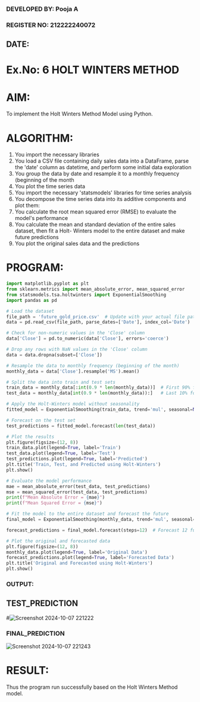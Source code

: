 ### DEVELOPED BY: Pooja A
### REGISTER NO: 212222240072
## DATE:

# Ex.No: 6               HOLT WINTERS METHOD
 

# AIM:
To implement the Holt Winters Method Model using Python.

# ALGORITHM:
1. You import the necessary libraries
2. You load a CSV file containing daily sales data into a DataFrame, parse the 'date' column as
datetime, and perform some initial data exploration
3. You group the data by date and resample it to a monthly frequency (beginning of the month
4. You plot the time series data
5. You import the necessary 'statsmodels' libraries for time series analysis
6. You decompose the time series data into its additive components and plot them:
7. You calculate the root mean squared error (RMSE) to evaluate the model's performance
8. You calculate the mean and standard deviation of the entire sales dataset, then fit a Holt-
Winters model to the entire dataset and make future predictions
9. You plot the original sales data and the predictions

# PROGRAM:
```python
import matplotlib.pyplot as plt
from sklearn.metrics import mean_absolute_error, mean_squared_error
from statsmodels.tsa.holtwinters import ExponentialSmoothing
import pandas as pd

# Load the dataset
file_path = 'future_gold_price.csv'  # Update with your actual file path
data = pd.read_csv(file_path, parse_dates=['Date'], index_col='Date')

# Check for non-numeric values in the 'Close' column
data['Close'] = pd.to_numeric(data['Close'], errors='coerce')

# Drop any rows with NaN values in the 'Close' column
data = data.dropna(subset=['Close'])

# Resample the data to monthly frequency (beginning of the month)
monthly_data = data['Close'].resample('MS').mean()

# Split the data into train and test sets
train_data = monthly_data[:int(0.9 * len(monthly_data))]  # First 90% for training
test_data = monthly_data[int(0.9 * len(monthly_data)):]   # Last 10% for testing

# Apply the Holt-Winters model without seasonality
fitted_model = ExponentialSmoothing(train_data, trend='mul', seasonal=None).fit()

# Forecast on the test set
test_predictions = fitted_model.forecast(len(test_data))

# Plot the results
plt.figure(figsize=(12, 8))
train_data.plot(legend=True, label='Train')
test_data.plot(legend=True, label='Test')
test_predictions.plot(legend=True, label='Predicted')
plt.title('Train, Test, and Predicted using Holt-Winters')
plt.show()

# Evaluate the model performance
mae = mean_absolute_error(test_data, test_predictions)
mse = mean_squared_error(test_data, test_predictions)
print(f"Mean Absolute Error = {mae}")
print(f"Mean Squared Error = {mse}")

# Fit the model to the entire dataset and forecast the future
final_model = ExponentialSmoothing(monthly_data, trend='mul', seasonal=None).fit()

forecast_predictions = final_model.forecast(steps=12)  # Forecast 12 future periods

# Plot the original and forecasted data
plt.figure(figsize=(12, 8))
monthly_data.plot(legend=True, label='Original Data')
forecast_predictions.plot(legend=True, label='Forecasted Data')
plt.title('Original and Forecasted using Holt-Winters')
plt.show()

```

### OUTPUT:

## TEST_PREDICTION
#![Screenshot 2024-10-07 221222](https://github.com/user-attachments/assets/b190c0bf-c7dc-4c2d-93c3-f0ca77e2ea7f)

### FINAL_PREDICTION
![Screenshot 2024-10-07 221243](https://github.com/user-attachments/assets/3bf4b003-314a-4b2f-ac7d-6d0b7749dec0)


# RESULT:
Thus the program run successfully based on the Holt Winters Method model.
